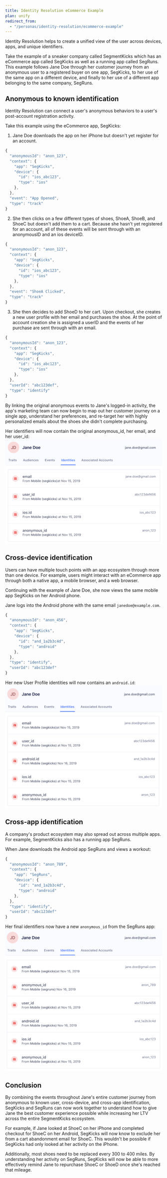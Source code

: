 ```yaml
---
title: Identity Resolution eCommerce Example
plan: unify
redirect_from:
  - "/personas/identity-resolution/ecommerce-example"
---
```


Identity Resolution helps to create a unified view of the user across devices, apps, and unique identifiers.

Take the example of a sneaker company called SegmentKicks which has an eCommerce app called SegKicks as well as a running app called SegRuns. This example follows Jane Doe through her customer journey from an anonymous user to a registered buyer on one app, SegKicks, to her use of the same app on a different device, and finally to her use of a different app belonging to the same company, SegRuns.

## Anonymous to known identification
Identity Resolution can connect a user's anonymous behaviors to a user's post-account registration activity.

Take this example using the eCommerce app, SegKicks:

1. Jane Doe downloads the app on her iPhone but doesn't yet register for an account.
``` js
{
  "anonymousId": "anon_123",
  "context": {
    "app": "SegKicks",
    "device": {
      "id": "ios_abc123",
      "type": "ios"
    },
  },
  "event": "App Opened",
  "type": "track"
}
```

2. She then clicks on a few different types of shoes, ShoeA, ShoeB, and ShoeC but doesn't add them to a cart. Because she hasn't yet registered for an account, all of these events will be sent through with an anonymousID and an ios deviceID.
``` js
{
  "anonymousId": "anon_123",
  "context": {
    "app": "SegKicks",
    "device": {
      "id": "ios_abc123",
      "type": "ios"
    },
  },
  "event": "ShoeA Clicked",
  "type": "track"
}
```

3. She then decides to add ShoeD to her cart. Upon checkout, she creates a new user profile with her email and purchases the shoe. At the point of account creation she is assigned a userID and the events of her purchase are sent through with an email.

``` js
{
  "anonymousId": "anon_123",
  "context": {
    "app": "SegKicks",
    "device": {
      "id": "ios_abc123",
      "type": "ios"
    },
  },
  "userId": "abc123def",
  "type": "identify"
}
```
By linking the original anonymous events to Jane's logged-in activity, the app's marketing team can now begin to map out her customer journey on a single app, understand her preferences, and re-target her with highly personalized emails about the shoes she didn't complete purchasing.

Her identifiers will now contain the original anonymous_id, her email, and her user_id:
![Jane Doe's identifiers, which now include anonymous_id, email, and user_id](images/jane_doe_new_identities.png)

## Cross-device identification
Users can have multiple touch points with an app ecosystem through more than one device. For example, users might interact with an eCommerce app through both a native app, a mobile browser, and a web browser.

Continuing with the example of Jane Doe, she now views the same mobile app SegKicks on her Android phone.

Jane logs into the Android phone with the same email `janedoe@example.com`.

```js
{
  "anonymousId": "anon_456",
  "context": {
    "app": "SegKicks",
    "device": {
      "id": "and_1a2b3c4d",
      "type": "android"
    },
  },
  "type": "identify",
  "userId": "abc123def"
}
```

Her new User Profile identities will now contains an `android.id`:
![Jane Doe's android identifier](images/jane_doe_new_android_identities.png)

## Cross-app identification
A company's product ecosystem may also spread out across multiple apps. For example, SegmentKicks also has a running app SegRuns.

When Jane downloads the Android app SegRuns and views a workout:

```js
{
  "anonymousId": "anon_789",
  "context": {
    "app": "SegRuns",
    "device": {
      "id": "and_1a2b3c4d",
      "type": "android"
    },
  },
  "type": "identify",
  "userId": "abc123def"
}
```

Her final identifiers now have a new `anonymous_id` from the SegRuns app:
![An additional anonymous_id added to Jane Doe's identifiers](images/jane_doe_final_new_identities.png)

## Conclusion
By combining the events throughout Jane's entire customer journey from anonymous to known user, cross-device, and cross-app identification, SegKicks and SegRuns can now work together to understand how to give Jane the best customer experience possible while increasing her LTV across the entire SegmentKicks ecosystem.

For example, if Jane looked at ShoeC on her iPhone and completed checkout for ShoeC on her Android, SegKicks will now know to exclude her from a cart abandonment email for ShoeC. This wouldn't be possible if SegKicks had only looked at her activity on the iPhone.

Additionally, most shoes need to be replaced every 300 to 400 miles. By understanding her activity on SegRuns, SegKicks will now be able to more effectively remind Jane to repurchase ShoeC or ShoeD once she's reached that mileage.
